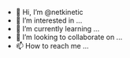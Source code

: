 - 👋 Hi, I’m @netkinetic
- 👀 I’m interested in ...
- 🌱 I’m currently learning ...
- 💞️ I’m looking to collaborate on ...
- 📫 How to reach me ...

<!---
netkinetic/netkinetic is a ✨ special ✨ repository because its `README.md` (this file) appears on your GitHub profile.
You can click the Preview link to take a look at your changes.
--->
